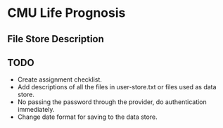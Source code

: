 # CMU Life Prognosis

## File Store Description

## TODO

- Create assignment checklist.
- Add descriptions of all the files in user-store.txt or files used as data store.
- No passing the password through the provider, do authentication immediately.
- Change date format for saving to the data store.
